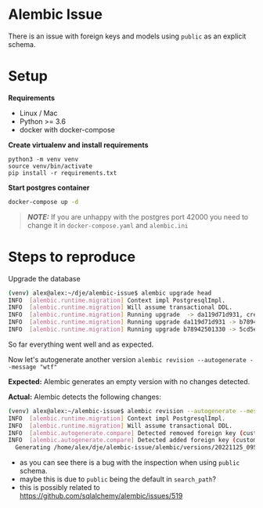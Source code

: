 # Alembic Issue

There is an issue with foreign keys and models using `public` as an explicit schema.

# Setup

**Requirements**
- Linux / Mac
- Python >= 3.6
- docker with docker-compose

**Create virtualenv and install requirements**
```
python3 -m venv venv
source venv/bin/activate
pip install -r requirements.txt
```

**Start postgres container**
```bash
docker-compose up -d
```
> **_NOTE:_** If you are unhappy with the postgres port 42000 you need to change it in `docker-compose.yaml` and `alembic.ini` 

# Steps to reproduce

Upgrade the database 
```bash
(venv) alex@alex:~/dje/alembic-issue$ alembic upgrade head
INFO  [alembic.runtime.migration] Context impl PostgresqlImpl.
INFO  [alembic.runtime.migration] Will assume transactional DDL.
INFO  [alembic.runtime.migration] Running upgrade  -> da119d71d931, create-customer-type
INFO  [alembic.runtime.migration] Running upgrade da119d71d931 -> b78942501330, create-customer
INFO  [alembic.runtime.migration] Running upgrade b78942501330 -> 5cd5e42303f2, wtf
```

So far everything went well and as expected. 

Now let's autogenerate another version `alembic revision --autogenerate --message "wtf"`

**Expected:** Alembic generates an empty version with no changes detected.

**Actual:** Alembic detects the following changes:
```bash
(venv) alex@alex:~/alembic-issue$ alembic revision --autogenerate --message "wtf"
INFO  [alembic.runtime.migration] Context impl PostgresqlImpl.
INFO  [alembic.runtime.migration] Will assume transactional DDL.
INFO  [alembic.autogenerate.compare] Detected removed foreign key (customer_type_id)(id) on table customer
INFO  [alembic.autogenerate.compare] Detected added foreign key (customer_type_id)(id) on table public.customer
  Generating /home/alex/dje/alembic-issue/alembic/versions/20221125_095053_5cd5e42303f2_wtf.py ...  done
```

- as you can see there is a bug with the inspection when using `public` schema.
- maybe this is due to `public` being the default in `search_path`?
- this is possibly related to https://github.com/sqlalchemy/alembic/issues/519
